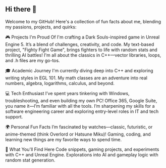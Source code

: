 ## Hi there 👋

Welcome to my GitHub! Here's a collection of fun facts about me, blending my passions, projects, and quirks:

🎮 Projects I'm Proud Of
I'm crafting a Dark Souls-inspired game in Unreal Engine 5. It’s a blend of challenges, creativity, and code.
My text-based project, "Fighty Fight Game", brings fighters to life with random stats and thrilling AI battles!
I'm all about the classics in C++—vector libraries, loops, and .h files are my go-tos.

🎓 Academic Journey
I'm currently diving deep into C++ and exploring writing styles in EGL 101.
My math classes are an adventure into real numbers, algebra, logarithms, calculus, and beyond.

💻 Tech Enthusiast
I’ve spent years tinkering with Windows, troubleshooting, and even building my own PC!
Office 365, Google Suite, you name it—I’m familiar with all the tools.
I’m sharpening my skills for a software engineering career and exploring entry-level roles in IT and tech support.

🌍 Personal Fun Facts
I’m fascinated by watches—classic, futuristic, or anime-themed (think Overlord or Hatsune Miku)!
Gaming, coding, and learning new things are my favorite ways to spend time.

🔧 What You'll Find Here
Code snippets, gaming projects, and experiments with C++ and Unreal Engine.
Explorations into AI and gameplay logic with random stat generation.
